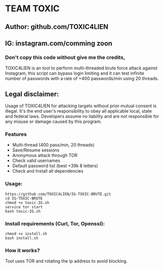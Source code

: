 # TEAM TOXIC
## Author: github.com/TOXIC4LIEN
## IG: instagram.com/comming zoon
### Don't copy this code without give me the credits, 
TOXIC4LIEN is an tool to perform multi-threaded brute force attack against Instagram, this script can bypass login limiting and it can test infinite number of passwords with a rate of +400 passwords/min using 20 threads.

## Legal disclaimer:
Usage of TOXIC4LIEN for attacking targets without prior mutual consent is illegal. It's the end user's responsibility to obey all applicable local, state and federal laws. Developers assume no liability and are not responsible for any misuse or damage caused by this program.


### Features
- Multi-thread (400 pass/min, 20 threads)
- Save/Resume sessions
- Anonymous attack through TOR
- Check valid usernames
- Default password list (best +39k 8 letters)
- Check and Install all dependencies

### Usage:
```
https://github.com/TOXIC4LIEN/IG-TOXIC-BRUTE.git
cd IG-TOXIC-BRUTE
chmod +x toxic-IG.sh
service tor start
bash toxic-IG.sh
```

### Install requirements (Curl, Tor, Openssl):

```
chmod +x install.sh
bash install.sh
```

### How it works?
Tool uses TOR and rotating the ip address to avoid blocking. 


